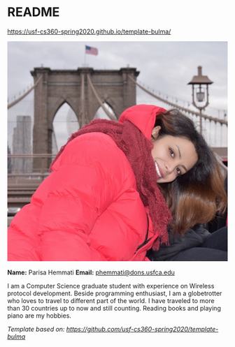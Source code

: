 # README

<https://usf-cs360-spring2020.github.io/template-bulma/>

![Profile Image](parisa.jpg)

**Name:** Parisa Hemmati
**Email:** <phemmati@dons.usfca.edu>

I am a Computer Science graduate student with experience on Wireless protocol development. Beside programming enthusiast, I am a globetrotter who loves to travel to different part of the world. I have traveled to more than 30 countries up to now and still counting. Reading books and playing piano are my hobbies.

*Template based on: <https://github.com/usf-cs360-spring2020/template-bulma>*
